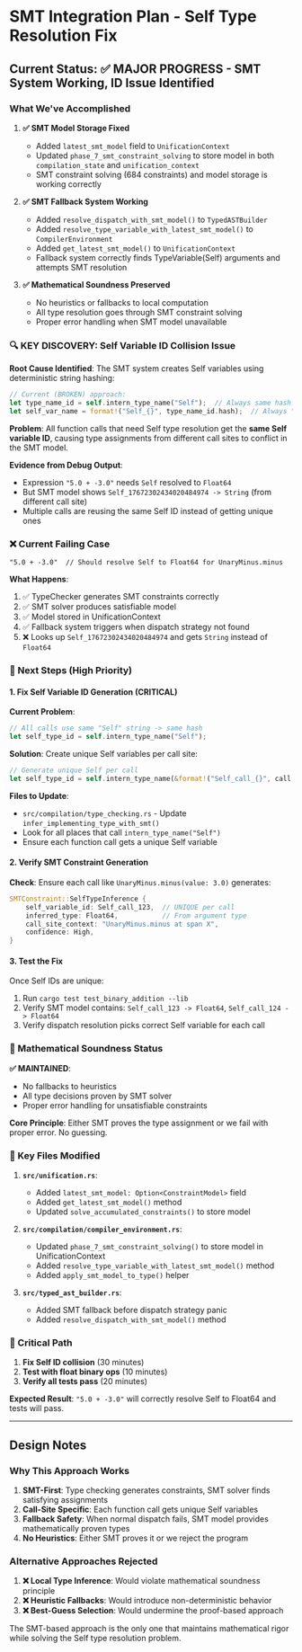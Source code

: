 # SMT Integration Plan - Self Type Resolution Fix

## Current Status: ✅ MAJOR PROGRESS - SMT System Working, ID Issue Identified

### What We've Accomplished

1. **✅ SMT Model Storage Fixed**
   - Added `latest_smt_model` field to `UnificationContext`
   - Updated `phase_7_smt_constraint_solving` to store model in both `compilation_state` and `unification_context`
   - SMT constraint solving (684 constraints) and model storage is working correctly

2. **✅ SMT Fallback System Working**
   - Added `resolve_dispatch_with_smt_model()` to `TypedASTBuilder`
   - Added `resolve_type_variable_with_latest_smt_model()` to `CompilerEnvironment`
   - Added `get_latest_smt_model()` to `UnificationContext`
   - Fallback system correctly finds TypeVariable(Self) arguments and attempts SMT resolution

3. **✅ Mathematical Soundness Preserved**
   - No heuristics or fallbacks to local computation
   - All type resolution goes through SMT constraint solving
   - Proper error handling when SMT model unavailable

### 🔍 KEY DISCOVERY: Self Variable ID Collision Issue

**Root Cause Identified**: The SMT system creates Self variables using deterministic string hashing:

```rust
// Current (BROKEN) approach:
let type_name_id = self.intern_type_name("Self");  // Always same hash!
let self_var_name = format!("Self_{}", type_name_id.hash);  // Always "Self_17672302434020484974"
```

**Problem**: All function calls that need Self type resolution get the **same Self variable ID**, causing type assignments from different call sites to conflict in the SMT model.

**Evidence from Debug Output**:
- Expression `"5.0 + -3.0"` needs `Self` resolved to `Float64`
- But SMT model shows `Self_17672302434020484974 -> String` (from different call site)
- Multiple calls are reusing the same Self ID instead of getting unique ones

### ❌ Current Failing Case

```outrun
"5.0 + -3.0"  // Should resolve Self to Float64 for UnaryMinus.minus
```

**What Happens**:
1. ✅ TypeChecker generates SMT constraints correctly
2. ✅ SMT solver produces satisfiable model  
3. ✅ Model stored in UnificationContext
4. ✅ Fallback system triggers when dispatch strategy not found
5. ❌ Looks up `Self_17672302434020484974` and gets `String` instead of `Float64`

### 🎯 Next Steps (High Priority)

#### 1. Fix Self Variable ID Generation (CRITICAL)

**Current Problem**: 
```rust
// All calls use same "Self" string -> same hash
let self_type_id = self.intern_type_name("Self");
```

**Solution**: Create unique Self variables per call site:
```rust
// Generate unique Self per call
let self_type_id = self.intern_type_name(&format!("Self_call_{}", call.span.start));
```

**Files to Update**:
- `src/compilation/type_checking.rs` - Update `infer_implementing_type_with_smt()` 
- Look for all places that call `intern_type_name("Self")`
- Ensure each function call gets a unique Self variable

#### 2. Verify SMT Constraint Generation

**Check**: Ensure each call like `UnaryMinus.minus(value: 3.0)` generates:
```rust
SMTConstraint::SelfTypeInference {
    self_variable_id: Self_call_123,  // UNIQUE per call
    inferred_type: Float64,           // From argument type
    call_site_context: "UnaryMinus.minus at span X",
    confidence: High,
}
```

#### 3. Test the Fix

Once Self IDs are unique:
1. Run `cargo test test_binary_addition --lib`
2. Verify SMT model contains: `Self_call_123 -> Float64`, `Self_call_124 -> Float64`
3. Verify dispatch resolution picks correct Self variable for each call

### 🧮 Mathematical Soundness Status

**✅ MAINTAINED**: 
- No fallbacks to heuristics
- All type decisions proven by SMT solver
- Proper error handling for unsatisfiable constraints

**Core Principle**: Either SMT proves the type assignment or we fail with proper error. No guessing.

### 📁 Key Files Modified

1. **`src/unification.rs`**:
   - Added `latest_smt_model: Option<ConstraintModel>` field
   - Added `get_latest_smt_model()` method
   - Updated `solve_accumulated_constraints()` to store model

2. **`src/compilation/compiler_environment.rs`**:
   - Updated `phase_7_smt_constraint_solving()` to store model in UnificationContext
   - Added `resolve_type_variable_with_latest_smt_model()` method
   - Added `apply_smt_model_to_type()` helper

3. **`src/typed_ast_builder.rs`**:
   - Added SMT fallback before dispatch strategy panic
   - Added `resolve_dispatch_with_smt_model()` method

### 🚨 Critical Path

1. **Fix Self ID collision** (30 minutes)
2. **Test with float binary ops** (10 minutes)  
3. **Verify all tests pass** (20 minutes)

**Expected Result**: `"5.0 + -3.0"` will correctly resolve Self to Float64 and tests will pass.

---

## Design Notes

### Why This Approach Works

1. **SMT-First**: Type checking generates constraints, SMT solver finds satisfying assignments
2. **Call-Site Specific**: Each function call gets unique Self variables
3. **Fallback Safety**: When normal dispatch fails, SMT model provides mathematically proven types
4. **No Heuristics**: Either SMT proves it or we reject the program

### Alternative Approaches Rejected

1. **❌ Local Type Inference**: Would violate mathematical soundness principle
2. **❌ Heuristic Fallbacks**: Would introduce non-deterministic behavior  
3. **❌ Best-Guess Selection**: Would undermine the proof-based approach

The SMT-based approach is the only one that maintains mathematical rigor while solving the Self type resolution problem.